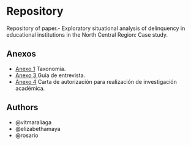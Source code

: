 # Repository
Repository of paper.- Exploratory situational analysis of delinquency in educational institutions in the North Central Region: Case study.

## Anexos
- [Anexo 1](https://vitmaraliaga.github.io/delinquency-in-educational-institutions/Anexo-1.html) Taxonomía. 
- [Anexo 3 ](https://vitmaraliaga.github.io/delinquency-in-educational-institutions/Anexo-3.html) Guía de entrevista.
- [Anexo 4](https://vitmaraliaga.github.io/delinquency-in-educational-institutions/Anexo-4.png) Carta de autorización para realización de investigación académica.

## Authors
- @vitmaraliaga
- @elizabethamaya
- @rosario
